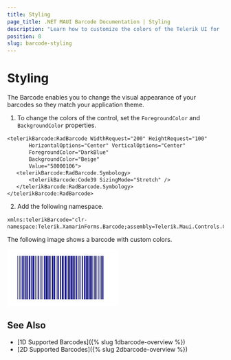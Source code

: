 ```yaml
---
title: Styling
page_title: .NET MAUI Barcode Documentation | Styling
description: "Learn how to customize the colors of the Telerik UI for .NET MAUI Barcode."
position: 8
slug: barcode-styling
---
```


# Styling

The Barcode enables you to change the visual appearance of your barcodes so they match your application theme.

1. To change the colors of the control, set the `ForegroundColor` and `BackgroundColor` properties.

 ```XAML
<telerikBarcode:RadBarcode WidthRequest="200" HeightRequest="100"
		HorizontalOptions="Center" VerticalOptions="Center"
		ForegroundColor="DarkBlue"
		BackgroundColor="Beige"
		Value="58000106">
	<telerikBarcode:RadBarcode.Symbology>
		<telerikBarcode:Code39 SizingMode="Stretch" />
	</telerikBarcode:RadBarcode.Symbology>
</telerikBarcode:RadBarcode>
 ```

2. Add the following namespace.

 ```XAML
xmlns:telerikBarcode="clr-namespace:Telerik.XamarinForms.Barcode;assembly=Telerik.Maui.Controls.Compatibility"
 ```

The following image shows a barcode with custom colors.

![Barcode Colors](images/barcode_colors.png)

## See Also

- [1D Supported Barcodes]({% slug 1dbarcode-overview %})
- [2D Supported Barcodes]({% slug 2dbarcode-overview %})
